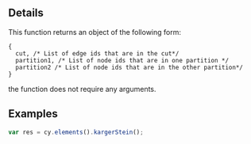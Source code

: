 ## Details


This function returns an object of the following form:

```
{
  cut, /* List of edge ids that are in the cut*/
  partition1, /* List of node ids that are in one partition */
  partition2 /* List of node ids that are in the other partition*/
}
```

the function does not require any arguments.

## Examples

```js
var res = cy.elements().kargerStein();
```